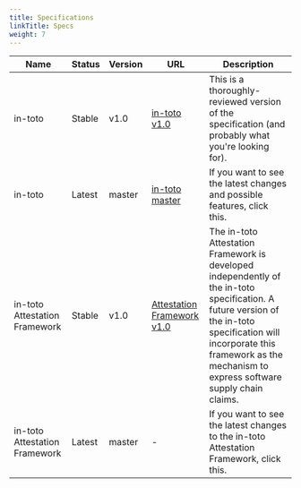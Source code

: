 ```yaml
---
title: Specifications
linkTitle: Specs
weight: 7
---
```


| Name                          | Status | Version | URL                                                                           | Description |
|-------------------------------|--------|---------|-------------------------------------------------------------------------------|-------------|
| in-toto                        | Stable | v1.0    | [in-toto v1.0](https://github.com/in-toto/docs/blob/v1.0/in-toto-spec.md)      | This is a thoroughly-reviewed version of the specification (and probably what you're looking for). |
| in-toto                        | Latest | master  | [in-toto master](https://github.com/in-toto/docs/blob/master/in-toto-spec.md)  | If you want to see the latest changes and possible features, click this. |
| in-toto Attestation Framework  | Stable | v1.0    | [Attestation Framework v1.0](https://github.com/in-toto/attestation/tree/v1.0/) | The in-toto Attestation Framework is developed independently of the in-toto specification. A future version of the in-toto specification will incorporate this framework as the mechanism to express software supply chain claims. |
| in-toto Attestation Framework  | Latest | master  | -                                                                             | If you want to see the latest changes to the in-toto Attestation Framework, click this. |

